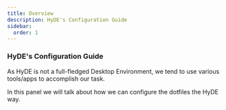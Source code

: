 ```yaml
---
title: Overview
description: HyDE's Configuration Guide
sidebar:
  order: 1
---
```


### HyDE's Configuration Guide

As HyDE is not a full-fledged Desktop Environment, we tend to use various tools/apps to accomplish our task.

In this panel we will talk about how we can configure the dotfiles the HyDE way.
